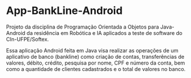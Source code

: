# App-BankLine-Android

Projeto da disciplina de Programação Orientada a Objetos para Java-Android da residência em Robótica e IA aplicados a teste de software do CIn-UFPE/Softex.

Essa aplicação Android feita em Java visa realizar as operações de um aplicativo de banco (bankline) como criação de contas, transferências de valores, débito, crédito, pesquisa por nome, CPF e número da conta, bem como a quantidade de clientes cadastrados e o total de valores no banco.
